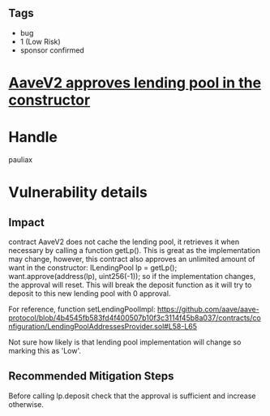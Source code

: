 ## Tags

- bug
- 1 (Low Risk)
- sponsor confirmed

# [AaveV2 approves lending pool in the constructor](https://github.com/code-423n4/2021-07-sherlock-findings/issues/65) 

# Handle

pauliax


# Vulnerability details

## Impact
contract AaveV2 does not cache the lending pool, it retrieves it when necessary by calling a function getLp(). This is great as the implementation may change, however, this contract also approves an unlimited amount of want in the constructor:
   ILendingPool lp = getLp();
   want.approve(address(lp), uint256(-1));
so if the implementation changes, the approval will reset. This will break the deposit function as it will try to deposit to this new lending pool with 0 approval. 

For reference, function setLendingPoolImpl: https://github.com/aave/aave-protocol/blob/4b4545fb583fd4f400507b10f3c3114f45b8a037/contracts/configuration/LendingPoolAddressesProvider.sol#L58-L65 

Not sure how likely is that lending pool implementation will change so marking this as 'Low'.

## Recommended Mitigation Steps
Before calling lp.deposit check that the approval is sufficient and increase otherwise.

